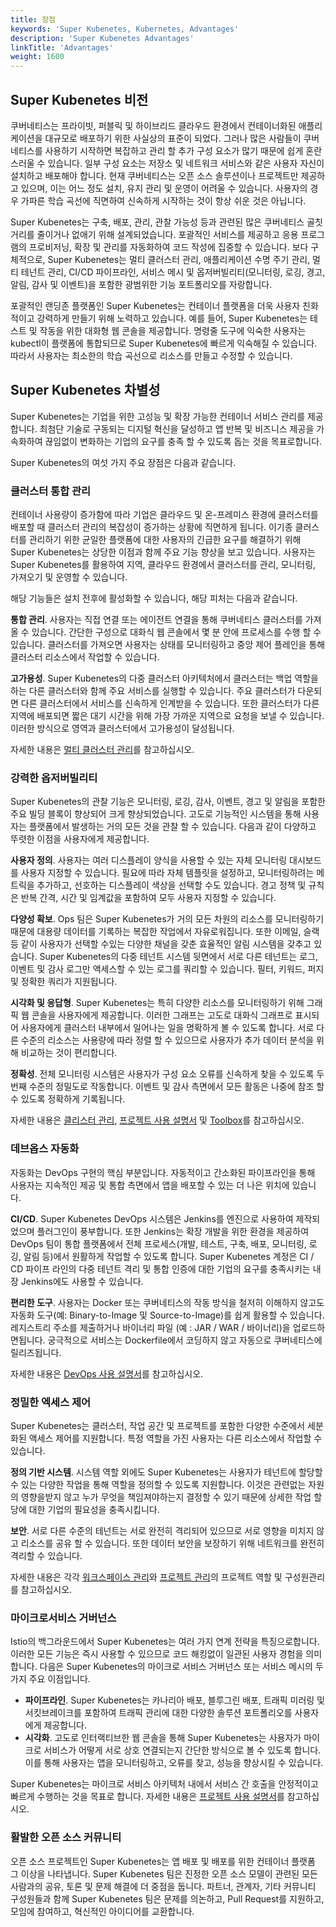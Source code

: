 ```yaml
---
title: 장점
keywords: 'Super Kubenetes, Kubernetes, Advantages'
description: 'Super Kubenetes Advantages'
linkTitle: 'Advantages'
weight: 1600
---
```


## Super Kubenetes 비전

쿠버네티스는 프라이빗, 퍼블릭 및 하이브리드 클라우드 환경에서 컨테이너화된 애플리케이션을 대규모로 배포하기 위한 사실상의 표준이 되었다. 그러나 많은 사람들이 쿠버네티스를 사용하기 시작하면 복잡하고 관리 할 추가 구성 요소가 많기 때문에 쉽게 혼란 스러울 수 있습니다. 일부 구성 요소는 저장소 및 네트워크 서비스와 같은 사용자 자신이 설치하고 배포해야 합니다. 현재 쿠버네티스는 오픈 소스 솔루션이나 프로젝트만 제공하고 있으며, 이는 어느 정도 설치, 유지 관리 및 운영이 어려울 수 있습니다. 사용자의 경우 가파른 학습 곡선에 직면하여 신속하게 시작하는 것이 항상 쉬운 것은 아닙니다.

Super Kubenetes는 구축, 배포, 관리, 관찰 가능성 등과 관련된 많은 쿠버네티스 골칫거리를 줄이거나 없애기 위해 설계되었습니다. 포괄적인 서비스를 제공하고 응용 프로그램의 프로비저닝, 확장 및 관리를 자동화하여 코드 작성에 집중할 수 있습니다. 보다 구체적으로, Super Kubenetes는 멀티 클러스터 관리, 애플리케이션 수명 주기 관리, 멀티 테넌트 관리, CI/CD 파이프라인, 서비스 메시 및 옵저버빌리티(모니터링, 로깅, 경고, 알림, 감사 및 이벤트)을 포함한 광범위한 기능 포트폴리오를 자랑합니다.

포괄적인 랜딩존 플랫폼인 Super Kubenetes는 컨테이너 플랫폼을 더욱 사용자 친화적이고 강력하게 만들기 위해 노력하고 있습니다. 예를 들어, Super Kubenetes는 테스트 및 작동을 위한 대화형 웹 콘솔을 제공합니다. 명령줄 도구에 익숙한 사용자는 kubectl이 플랫폼에 통합되므로 Super Kubenetes에 빠르게 익숙해질 수 있습니다. 따라서 사용자는 최소한의 학습 곡선으로 리소스를 만들고 수정할 수 있습니다.

## Super Kubenetes 차별성

Super Kubenetes는 기업을 위한 고성능 및 확장 가능한 컨테이너 서비스 관리를 제공합니다. 최첨단 기술로 구동되는 디지털 혁신을 달성하고 앱 반복 및 비즈니스 제공을 가속화하여 끊임없이 변화하는 기업의 요구를 충족 할 수 있도록 돕는 것을 목표로합니다.

Super Kubenetes의 여섯 가지 주요 장점은 다음과 같습니다.

### 클러스터 통합 관리

컨테이너 사용량이 증가함에 따라 기업은 클라우드 및 온-프레미스 환경에 클러스터를 배포할 때 클러스터 관리의 복잡성이 증가하는 상황에 직면하게 됩니다. 이기종 클러스터를 관리하기 위한 균일한 플랫폼에 대한 사용자의 긴급한 요구를 해결하기 위해 Super Kubenetes는 상당한 이점과 함께 주요 기능 향상을 보고 있습니다. 사용자는 Super Kubenetes를 활용하여 지역, 클라우드 환경에서 클러스터를 관리, 모니터링, 가져오기 및 운영할 수 있습니다.

해당 기능들은 설치 전후에 활성화할 수 있습니다, 해당 피처는 다음과 같습니다.

**통합 관리**. 사용자는 직접 연결 또는 에이전트 연결을 통해 쿠버네티스 클러스터를 가져올 수 있습니다. 간단한 구성으로 대화식 웹 콘솔에서 몇 분 안에 프로세스를 수행 할 수 있습니다. 클러스터를 가져오면 사용자는 상태를 모니터링하고 중앙 제어 플레인을 통해 클러스터 리소스에서 작업할 수 있습니다.

**고가용성**. Super Kubenetes의 다중 클러스터 아키텍처에서 클러스터는 백업 역할을 하는 다른 클러스터와 함께 주요 서비스를 실행할 수 있습니다. 주요 클러스터가 다운되면 다른 클러스터에서 서비스를 신속하게 인계받을 수 있습니다. 또한 클러스터가 다른 지역에 배포되면 짧은 대기 시간을 위해 가장 가까운 지역으로 요청을 보낼 수 있습니다. 이러한 방식으로 영역과 클러스터에서 고가용성이 달성됩니다.

자세한 내용은 [멀티 클러스터 관리](../../multicluster-management/introduction/overview/)를 참고하십시오.

### 강력한 옵저버빌리티

Super Kubenetes의 관찰 기능은 모니터링, 로깅, 감사, 이벤트, 경고 및 알림을 포함한 주요 빌딩 블록이 향상되어 크게 향상되었습니다. 고도로 기능적인 시스템을 통해 사용자는 플랫폼에서 발생하는 거의 모든 것을 관찰 할 수 있습니다. 다음과 같이 다양하고 뚜렷한 이점을 사용자에게 제공합니다.

**사용자 정의**. 사용자는 여러 디스플레이 양식을 사용할 수 있는 자체 모니터링 대시보드를 사용자 지정할 수 있습니다. 필요에 따라 자체 템플릿을 설정하고, 모니터링하려는 메트릭을 추가하고, 선호하는 디스플레이 색상을 선택할 수도 있습니다. 경고 정책 및 규칙은 반복 간격, 시간 및 임계값을 포함하여 모두 사용자 지정할 수 있습니다.

**다양성 확보**. Ops 팀은 Super Kubenetes가 거의 모든 차원의 리소스를 모니터링하기 때문에 대용량 데이터를 기록하는 복잡한 작업에서 자유로워집니다. 또한 이메일, 슬랙 등 같이 사용자가 선택할 수있는 다양한 채널을 갖춘 효율적인 알림 시스템을 갖추고 있습니다. Super Kubenetes의 다중 테넌트 시스템 뒷면에서 서로 다른 테넌트는 로그, 이벤트 및 감사 로그만 액세스할 수 있는 로그를 쿼리할 수 있습니다. 필터, 키워드, 퍼지 및 정확한 쿼리가 지원됩니다.

**시각화 및 응답형**. Super Kubenetes는 특히 다양한 리소스를 모니터링하기 위해 그래픽 웹 콘솔을 사용자에게 제공합니다. 이러한 그래프는 고도로 대화식 그래프로 표시되어 사용자에게 클러스터 내부에서 일어나는 일을 명확하게 볼 수 있도록 합니다. 서로 다른 수준의 리소스는 사용량에 따라 정렬 할 수 있으므로 사용자가 추가 데이터 분석을 위해 비교하는 것이 편리합니다.

**정확성**. 전체 모니터링 시스템은 사용자가 구성 요소 오류를 신속하게 찾을 수 있도록 두 번째 수준의 정밀도로 작동합니다. 이벤트 및 감사 측면에서 모든 활동은 나중에 참조 할 수 있도록 정확하게 기록됩니다.

자세한 내용은 [클리스터 관리](../../cluster-administration/nodes/), [프로젝트 사용 설명서](../../project-user-guide/application/app-template/) 및 [Toolbox](../../toolbox/log-query)를 참고하십시오.

### 데브옵스 자동화

자동화는 DevOps 구현의 핵심 부분입니다. 자동적이고 간소화된 파이프라인을 통해 사용자는 지속적인 제공 및 통합 측면에서 앱을 배포할 수 있는 더 나은 위치에 있습니다.

**CI/CD**. Super Kubenetes DevOps 시스템은 Jenkins를 엔진으로 사용하여 제작되었으며 플러그인이 풍부합니다. 또한 Jenkins는 확장 개발을 위한 환경을 제공하여 DevOps 팀이 통합 플랫폼에서 전체 프로세스(개발, 테스트, 구축, 배포, 모니터링, 로깅, 알림 등)에서 원활하게 작업할 수 있도록 합니다. Super Kubenetes 계정은 CI / CD 파이프 라인의 다중 테넌트 격리 및 통합 인증에 대한 기업의 요구를 충족시키는 내장 Jenkins에도 사용할 수 있습니다.

**편리한 도구**. 사용자는 Docker 또는 쿠버네티스의 작동 방식을 철저히 이해하지 않고도 자동화 도구(예: Binary-to-Image 및 Source-to-Image)를 쉽게 활용할 수 있습니다. 레지스트리 주소를 제출하거나 바이너리 파일 (예 : JAR / WAR / 바이너리)을 업로드하면됩니다. 궁극적으로 서비스는 Dockerfile에서 코딩하지 않고 자동으로 쿠버네티스에 릴리즈됩니다.

자세한 내용은 [DevOps 사용 설명서](../../devops-user-guide/devops-overview/overview)를 참고하십시오.

### 정밀한 엑세스 제어

Super Kubenetes는 클러스터, 작업 공간 및 프로젝트를 포함한 다양한 수준에서 세분화된 액세스 제어를 지원합니다. 특정 역할을 가진 사용자는 다른 리소스에서 작업할 수 있습니다.

**정의 기반 시스템**. 시스템 역할 외에도 Super Kubenetes는 사용자가 테넌트에 할당할 수 있는 다양한 작업을 통해 역할을 정의할 수 있도록 지원합니다. 이것은 관련없는 자원의 영향을받지 않고 누가 무엇을 책임져야하는지 결정할 수 있기 때문에 상세한 작업 할당에 대한 기업의 필요성을 충족시킵니다.

**보안**. 서로 다른 수준의 테넌트는 서로 완전히 격리되어 있으므로 서로 영향을 미치지 않고 리소스를 공유 할 수 있습니다. 또한 데이터 보안을 보장하기 위해 네트워크를 완전히 격리할 수 있습니다.

자세한 내용은 각각 [워크스페이스 관리](../../workspace-administration/what-is-workspace)와 [프로젝트 관리](../../project-administration/project-and-multicluster-project/)의 프로젝트 역할 및 구성원관리를 참고하십시오.

### 마이크로서비스 거버넌스

Istio의 백그라운드에서 Super Kubenetes는 여러 가지 연계 전략을 특징으로합니다. 이러한 모든 기능은 즉시 사용할 수 있으므로 코드 해킹없이 일관된 사용자 경험을 의미합니다. 다음은 Super Kubenetes의 마이크로 서비스 거버넌스 또는 서비스 메시의 두 가지 주요 이점입니다.

- **파이프라인**. Super Kubenetes는 카나리아 배포, 블루그린 배포, 트래픽 미러링 및 서킷브레이크를 포함하여 트래픽 관리에 대한 다양한 솔루션 포트폴리오를 사용자에게 제공합니다.
- **시각화**. 고도로 인터랙티브한 웹 콘솔을 통해 Super Kubenetes는 사용자가 마이크로 서비스가 어떻게 서로 상호 연결되는지 간단한 방식으로 볼 수 있도록 합니다. 이를 통해 사용자는 앱을 모니터링하고, 오류를 찾고, 성능을 향상시킬 수 있습니다.

Super Kubenetes는 마이크로 서비스 아키텍처 내에서 서비스 간 호출을 안정적이고 빠르게 수행하는 것을 목표로 합니다. 자세한 내용은 [프로젝트 사용 설명서](../../project-user-guide/application/app-template/)를 참고하십시오.

### 활발한 오픈 소스 커뮤니티

<p>
	오픈 소스 프로젝트인 Super Kubenetes는 앱 배포 및 배포를 위한 컨테이너 플랫폼 그 이상을 나타냅니다. Super Kubenetes 팀은 진정한 오픈 소스 모델이 관련된 모든 사람과의 공유, 토론 및 문제 해결에 더 중점을 둡니다. 파트너, 관계자, 기타 커뮤니티 구성원들과 함께 Super Kubenetes 팀은 문제를 의논하고, Pull Request를 지원하고, 모임에 참여하고, 혁신적인 아이디어를 교환합니다.
</p>
